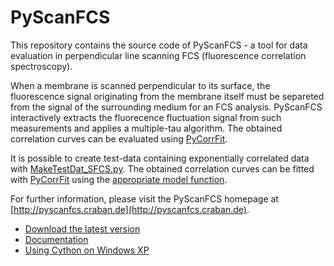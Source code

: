 PyScanFCS
=========

This repository contains the source code of PyScanFCS - a tool for data evaluation in perpendicular line scanning FCS (fluorescence correlation spectroscopy).

When a membrane is scanned perpendicular to its surface, the fluorescence signal originating from the membrane itself must be separeted from the signal of the surrounding medium for an FCS analysis.
PyScanFCS interactively extracts the fluorecence fluctuation signal from such measurements and applies a multiple-tau algorithm. The obtained correlation curves can be evaluated using [PyCorrFit](https://github.com/paulmueller/PyCorrFit).

It is possible to create test-data containing exponentially correlated data with [MakeTestDat_SFCS.py](https://github.com/paulmueller/multipletau/blob/master/MakeTestDat_SFCS.py). The obtained correlation curves can be fitted with [PyCorrFit](https://github.com/paulmueller/PyCorrFit) using the [appropriate model function](https://github.com/paulmueller/multipletau/blob/master/ExampleFunc_Exp_correlated_noise.txt).

For further information, please visit the PyScanFCS homepage at [http://pyscanfcs.craban.de](http://pyscanfcs.craban.de).

- [Download the latest version](https://github.com/paulmueller/PyScanFCS/releases)
- [Documentation](https://github.com/paulmueller/PyScanFCS/raw/master/PyScanFCS_doc.pdf)
- [Using Cython on Windows XP](https://github.com/paulmueller/PyScanFCS/wiki/Using-Cython-on-Windows-XP)
